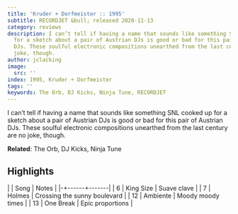 ```yaml
---
title: 'Kruder + Dorfmeister :: 1995'
subtitle: RECORDJET &bull; released 2020-11-13
category: reviews
description: I can’t tell if having a name that sounds like something SNL cooked up
  for a sketch about a pair of Austrian DJs is good or bad for this pair of Austrian
  DJs. These soulful electronic compositions unearthed from the last century are no
  joke, though.
author: jclacking
image:
  src: ''
index: 1995, Kruder + Dorfmeister
tags: ''
keywords: The Orb, DJ Kicks, Ninja Tune, RECORDJET
---
```

I can’t tell if having a name that sounds like something SNL cooked up for a sketch about a pair of Austrian DJs is good or bad for this pair of Austrian DJs. These soulful electronic compositions unearthed from the last century are no joke, though.<!--more-->

**Related**: The Orb, DJ Kicks, Ninja Tune

## Highlights

| | Song | Notes |
|-+------+-------|
| 6 | King Size | Suave clave |
| 7 | Holmes | Crossing the sunny boulevard |
| 12 | Ambiente | Moody moody times |
| 13 | One Break | Epic proportions |


